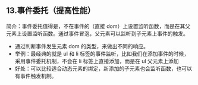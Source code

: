 ## 13.事件委托（提高性能）

简介：事件委托值得是，不在事件的（直接 dom）上设置监听函数，而是在其父元素上设置监听函数。通过事件冒泡，父元素可以监听到子元素上事件的触发。

* 通过判断事件发生元素 dom 的类型，来做出不同的响应。
* 举例：最经典的就是 ul 和 li 标签的事件监听，比如我们在添加事件的时候，采用事件委托机制，不会在 li 标签上直接添加，而是在 ul 父元素上添加
* 好处：可以比较适合动态元素的绑定，新添加的子元素也会监听函数，也可以有事件触发机制。

